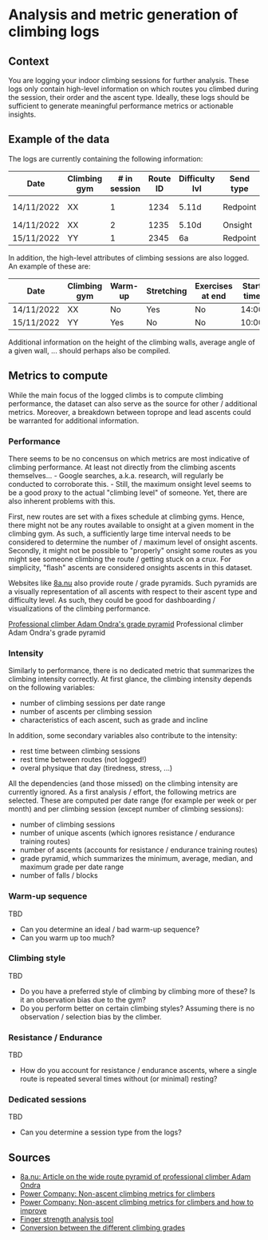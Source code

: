 # Analysis and metric generation of climbing logs

## Context
You are logging your indoor climbing sessions for further analysis.  These logs only contain high-level information on which routes you climbed during the session, their order and the ascent type.  Ideally, these logs should be sufficient to generate meaningful performance metrics or actionable insights.

## Example of the data
The logs are currently containing the following information:

Date | Climbing gym | # in session | Route ID | Difficulty lvl | Send type | Style | Route info | # Blocks | # Falls | # Sends | Notes
---- | ------------ | ------------ | -------- | -------------- | --------- | ----- | ---------- | -------- | ------- | ------- | -----
14/11/2022 | XX | 1 | 1234 | 5.11d | Redpoint | Lead | roof | 0 | 0 | 1 | Hard crux
14/11/2022 | XX | 2 | 1235 | 5.10d | Onsight  | Toprope | arrete | 0 | 0 | 1 | 
15/11/2022 | YY | 1 | 2345 | 6a | Redpoint | Toprope | | 0 | 0 | 3

In addition, the high-level attributes of climbing sessions are also logged.  An example of these are:

Date | Climbing gym | Warm-up | Stretching | Exercises at end | Start time | End time | Notes
---- | ------------ | ------- | ---------- | ---------------- | ---------- | -------- | -----
14/11/2022 | XX | No | Yes | No | 14:00 | 17:00
15/11/2022 | YY | Yes | No | No | 10:00 | 12:00

Additional information on the height of the climbing walls, average angle of a given wall, ... should perhaps also be compiled.

## Metrics to compute
While the main focus of the logged climbs is to compute climbing performance, the dataset can also serve as the source for other / additional metrics.  Moreover, a breakdown between toprope and lead ascents could be warranted for additional information.

### Performance
There seems to be no concensus on which metrics are most indicative of climbing performance.  At least not directly from the climbing ascents themselves...  - Google searches, a.k.a. research, will regularly be conducted to corroborate this. -  Still, the maximum onsight level seems to be a good proxy to the actual "climbing level" of someone.  Yet, there are also inherent problems with this.

First, new routes are set with a fixes schedule at climbing gyms.  Hence, there might not be any routes available to onsight at a given moment in the climbing gym.  As such, a sufficiently large time interval needs to be considered to determine the number of / maximum level of onsight ascents. Secondly, it might not be possible to "properly" onsight some routes as you might see someone climbing the route / getting stuck on a crux.  For simplicity, "flash" ascents are considered onsights ascents in this dataset.

Websites like [8a.nu](https://8a.nu) also provide route / grade pyramids.  Such pyramids are a visually representation of all ascents with respect to their ascent type and difficulty level.  As such, they could be good for dashboarding / visualizations of the climbing performance.

[Professional climber Adam Ondra's grade pyramid](https://d3byf4kaqtov0k.cloudfront.net/news/636551553626856862_Namnl%C3%B6s.jpg)
Professional climber Adam Ondra's grade pyramid

### Intensity
Similarly to performance, there is no dedicated metric that summarizes the climbing intensity correctly.  At first glance, the climbing intensity depends on the following variables:

- number of climbing sessions per date range
- number of ascents per climbing session
- characteristics of each ascent, such as grade and incline

In addition, some secondary variables also contribute to the intensity:

- rest time between climbing sessions
- rest time between routes (not logged!)
- overal physique that day (tiredness, stress, ...)

All the dependencies (and those missed) on the climbing intensity are currently ignored.  As a first analysis / effort, the following metrics are selected.  These are computed per date range (for example per week or per month) and per climbing session (except number of climbing sessions):

- number of climbing sessions
- number of unique ascents (which ignores resistance / endurance training routes)
- number of ascents (accounts for resistance / endurance training routes)
- grade pyramid, which summarizes the minimum, average, median, and maximum grade per date range
- number of falls / blocks

### Warm-up sequence
TBD

- Can you determine an ideal / bad warm-up sequence?
- Can you warm up too much?

### Climbing style
TBD

- Do you have a preferred style of climbing by climbing more of these?  Is it an observation bias due to the gym?
- Do you perform better on certain climbing styles?  Assuming there is no observation / selection bias by the climber.

### Resistance / Endurance
TBD

- How do you account for resistance / endurance ascents, where a single route is repeated several times without (or minimal) resting?

### Dedicated sessions
TBD

- Can you determine a session type from the logs?

## Sources
- [8a.nu: Article on the wide route pyramid of professional climber Adam Ondra](https://www.8a.nu/news/wide-pyramid-long-time-success-lifestyle)
- [Power Company: Non-ascent climbing metrics for climbers](https://www.powercompanyclimbing.com/blog/metrics-for-climbers)
- [Power Company: Non-ascent climbing metrics for climbers and how to improve](https://www.powercompanyclimbing.com/blog/climb-harder-data)
- [Finger strength analysis tool](https://strengthclimbing.com/finger-strength-analyzer/)
- [Conversion between the different climbing grades](http://www.alpinist.com/p/online/grades)